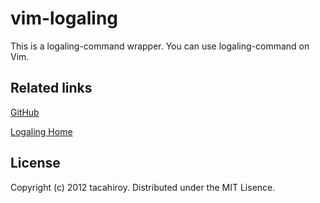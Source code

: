 vim-logaling
============

This is a logaling-command wrapper.
You can use logaling-command on Vim.


Related links
--------------

[GitHub](https://github.com/tacahiroy/vim-logaling)

[Logaling Home](http://logaling.github.com)

License
-------

Copyright (c) 2012 tacahiroy. Distributed under the MIT Lisence.
